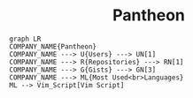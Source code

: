 <h1 align="center">Pantheon</h1>

```mermaid
graph LR
COMPANY_NAME{Pantheon}
COMPANY_NAME ---> U{Users} ---> UN[1]
COMPANY_NAME ---> R{Repositories} ---> RN[1]
COMPANY_NAME ---> G{Gists} ---> GN[3]
COMPANY_NAME ---> ML{Most Used<br>Languages}
ML --> Vim_Script[Vim Script]
```
